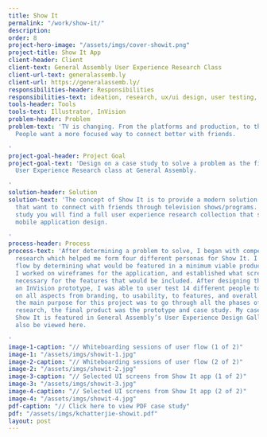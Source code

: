 ```yaml
---
title: Show It
permalink: "/work/show-it/"
description:
order: 8
project-hero-image: "/assets/imgs/cover-showit.png"
project-title: Show It App
client-header: Client
client-text: General Assembly User Experience Research Class
client-url-text: generalassemb.ly
client-url: https://generalassemb.ly/
responsibilities-header: Responsibilities
responsibilities-text: ideation, research, ux/ui design, user testing, prototype
tools-header: Tools
tools-text: Illustrator, InVision
problem-header: Problem
problem-text: 'TV is changing. From the platforms and production, to the accessibility.
  People want a more focused way to connect better with friends.

'
project-goal-header: Project Goal
project-goal-text: 'Design on a case study to solve a problem as the final for the
  User Experience Research class at General Assembly.

'
solution-header: Solution
solution-text: 'The concept of Show It is to provide a modern solution to viewers
  that want to connect with friends through television shows/programs. In this case
  study you will find a full user experience research collection that support this
  mobile application design.

'
process-header: Process
process-text: 'After determining a problem to solve, I began with competitor and market
  research which helped me form four different personas for Show It. I created a user
  flow by determining what would be featured in a minimum viable product. From there
  I worked on wireframes for the application, and established what screens would be
  necessary for the features that would be included. After designing the app and creating
  an InVision prototype, I was able to user test 14 different people to get feedback
  on all aspects from branding, to usability, to features, and overall design. As
  the main purpose for this project was to go through all the phases of user experience
  research, the final product was the prototype and case study. My case study for
  Show It is featured in General Assembly’s User Experience Design Gallery, and can
  also be viewed here.

'
image-1-caption: "// Whiteboarding sessions of user flow (1 of 2)"
image-1: "/assets/imgs/showit-1.jpg"
image-2-caption: "// Whiteboarding sessions of user flow (2 of 2)"
image-2: "/assets/imgs/showit-2.jpg"
image-3-caption: "// Selected UI screens from Show It app (1 of 2)"
image-3: "/assets/imgs/showit-3.jpg"
image-4-caption: "// Selected UI screens from Show It app (2 of 2)"
image-4: "/assets/imgs/showit-4.jpg"
pdf-caption: "// Click here to view PDF case study"
pdf: "/assets/imgs/kchatterjie-showit.pdf"
layout: post
---
```

